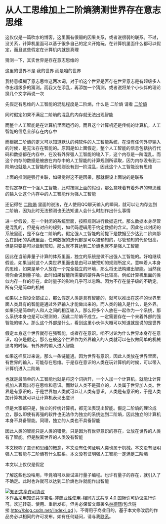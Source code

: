 # 从人工思维加上二阶熵猜测世界存在意志思维

这仅仅是一篇吹水的博客，这里面有很弱的因果关系，或者说很弱的联系。不过，没关系，计算机里面可以基于很多自己的定义开始玩。在计算机里面什么都可以假定，而且这些假定在计算机内就是真理

<!--more-->
<!-- CreateTime:6/11/2020 8:56:37 AM -->

<!-- 不发布 -->

猜测一下，其实世界是存在意志思维的

这里的世界不是 我的世界 而是咱的世界

我特意模糊了意志思维这两次词，对于咱这个世界是否存在世界意志是有超级多人作出超级多的猜测。而我又在添乱，再添加一个猜测，或者说将某个小伙伴的理论换几个文字再说一次

先假定有思维的人工智能的混乱程度是二阶熵，什么是 二阶熵 请看 [二阶熵](https://blog.lindexi.com/post/%E4%BA%8C%E9%98%B6%E7%86%B5.html )

同时假定如果不满足二阶熵的混乱的内存就无法出现智能

而整个人工智能是在计算机里面运行的，而且这个计算机还是传统的计算机，人工智能的信息全部存在内存中

而根据二阶熵的定义可以知道默认的纯软件的人工智能系统，在没有任何外界输入的时候，是无法存在智能的。原因是如上面假定，整个人工智能的信息包括执行代码和数据都在内存中，在没有外界强人工智能的输入下，这个内存是一阶混乱。而这个内存的数据是被放在内存中的人工智能的计算规则所读取，因为内存没有到二阶熵也就是人工智能的计算规则没有到一阶混乱，因此这个人工智能没有思维

上面的推测是强行关联，如果觉得这不是因果，那就假设上面说的是联系

在假定存在一个强人工智能，此时按照上面的假设，那么意味着有着外界的带思维的输入让这个内存中的人工智能作为强人工智能

还记得在 [二阶熵](https://blog.lindexi.com/post/%E4%BA%8C%E9%98%B6%E7%86%B5.html ) 里面的说法，在人使用QQ聊天输入的瞬间，就可以让内存达到二阶熵，因为此时无法预测也无法知道人会什么时刻作出什么事情 

进一步假设，在一个封闭的系统里面，按照规则进行数据迭代。那么数据本身尽管是混乱的，但是有对应的规则，如代码逻辑用于约定数据的含义。因此在此封闭的系统里面，是不存在二阶熵的。假定强人工智能的前提下是数据至少达到二阶熵那么在封闭的系统里面，任何数据的迭代都是可以被预知的，尽管预知的代价很高，但是只要是可以做到预知，那么就不算达到二阶熵也就不是强人工智能

因此在当前非量子计算的体系里面，独立的系统是做不出强人工智能的。好咱继续假设，如果当前这个人类世界里面也是由可以被预知的规则所定义。意味着人本身的思维，如果是单个人放在一个完全独立的环境，那么将无法构建出智能。当然我猜你会说到量子哈，此时如果智能所需要的硬件条件比较高，例如计算机里面的类似内存一样的存在，此时量子的影响几乎可以忽略。因为不存在量子级的不确定。所有只是简单的机械

如果以上假设全部成立，那么假定人类是具有智能的，就可以推出在这样的世界里面人类具有的智能是通过外界输入才能做出来的。而人类的输入是什么，是外界。如果只是简单的人和人之间的相互输入，那么将多个人放在一起作为一个系统，那么系统本身也是可以预测的，因此二阶熵不成立。一定需要存在一个来着外部的强智能的输入。那么这个外部是什么，看到这里小伙伴大概可以知道就是说的是世界

假定本身这个世界就存在强智能，或者存在意识。咱不讨论为什么世界本身存在意识，咱仅是假定。那么在被这个世界作为外界输入的人类就可以在仅做简单的机械思考的时候，有外界的输入进入智能

如果这样反过来说，那么一条链能通。因为世界有意识，因此人类放在世界里面，有世界的输入，可能存在思维。于是存在意识的人类在玩计算机的时候，可以带入计算机进入二阶熵

也就是最简单的人工智能也就是将这个词拆开，一个人加一个计算机，就能让计算机加人表现出存在思维和意识。而默认人类不是孤立的，人类属于世界加人类。世界是有意识的，于是世界加人类就可以让人类有意识。人类是有意识的，于是人类加计算机就可以让计算机表现出意识

但是大家都只是，独立的传统计算机，都无法表现出智能。假定二阶熵的理论成立，那么即使有再强的软件也无法作为独立的系统达到二阶熵，因此独立的计算机本身不具备智能。同理，独立的人类也不具备智能

因此人类的智能只是人类的错觉，只是因为有世界意识的存在，让放在世界的人类有了智能。但是脱离世界的人类没有智能

本文模糊了意识和思维的概念，本文没有任何证明人类也属于机械。本文没有证明强人工智能与二阶熵有什么联系。本文没有证明强人工智能一定满足二阶熵

本文以上仅仅是假定

了解这些也没啥用，毕竟咱可以尝试进行量子编程。也许有量子的存在，就引入了不确定。此时也许就可以达到二阶熵也许就能作出智能

<a rel="license" href="http://creativecommons.org/licenses/by-nc-sa/4.0/"><img alt="知识共享许可协议" style="border-width:0" src="https://licensebuttons.net/l/by-nc-sa/4.0/88x31.png" /></a><br />本作品采用<a rel="license" href="http://creativecommons.org/licenses/by-nc-sa/4.0/">知识共享署名-非商业性使用-相同方式共享 4.0 国际许可协议</a>进行许可。欢迎转载、使用、重新发布，但务必保留文章署名[林德熙](http://blog.csdn.net/lindexi_gd)(包含链接:http://blog.csdn.net/lindexi_gd )，不得用于商业目的，基于本文修改后的作品务必以相同的许可发布。如有任何疑问，请与我[联系](mailto:lindexi_gd@163.com)。
